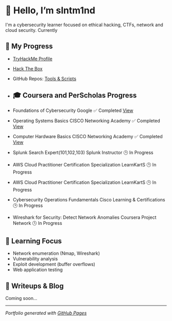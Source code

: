 # 👋 Hello, I’m slntm1nd

I'm a cybersecurity learner focused on ethical hacking, CTFs, network and cloud security. Currently

## 🔐 My Progress
- [TryHackMe Profile](https://tryhackme.com/p/slntm1nd)
- [Hack The Box](https://app.hackthebox.com/profile/slntmnd)
- GitHub Repos: [Tools & Scripts](https://github.com/slntm1nd)
- ## 🎓 Coursera and PerScholas Progress

- Foundations of Cybersecurity  Google  ✅ Completed  [View](https://coursera.org/share/349c2d300c65a7b9ee8f56a5ea097a2f) 
- Operating Systems Basics CISCO Networking Academy ✅ Completed [View](https://www.credly.com/badges/cd092c6a-49e2-4b76-a023-78e3094ccae9) 
- Computer Hardware Basics CISCO Networking Academy ✅ Completed [View](https://www.credly.com/badges/c6989d5f-fd92-439c-83b2-7ad8c0d9f602) 
- Splunk Search Expert(101,102,103) Splunk Instructor 🕒 In Progress
- AWS Cloud Practitioner Certification Specialization LearnKartS 🕒 In Progress 
- AWS Cloud Practitioner Certification Specialization LearnKartS 🕒 In Progress
- Cybersecurity Operations Fundamentals Cisco Learning & Certifications 🕒 In Progress 
- Wireshark for Security: Detect Network Anomalies Coursera Project Network 🕒 In Progress 

## 🧠 Learning Focus
- Network enumeration (Nmap, Wireshark)
- Vulnerability analysis
- Exploit development (buffer overflows)
- Web application testing

## 📓 Writeups & Blog
Coming soon...

---

*Portfolio generated with [GitHub Pages](https://pages.github.com)*
